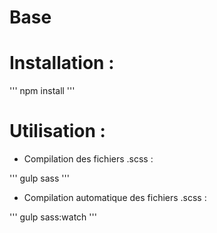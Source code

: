# Base

# Installation :

'''
npm install
'''

# Utilisation :

- Compilation des fichiers .scss :

'''
gulp sass
'''

- Compilation automatique des fichiers .scss :

'''
gulp sass:watch
'''